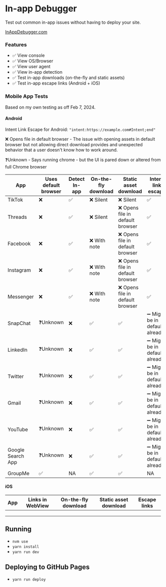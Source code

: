 # In-app Debugger

Test out common in-app issues without having to deploy your site.

[InAppDebugger.com](https://inappdebugger.com)

### Features

- ✅ View console
- ✅ View OS/Browser
- ✅ View user agent
- ✅ View in-app detection
- ✅ Test in-app downloads (on-the-fly and static assets)
- ✅ Test in-app escape links (Android + iOS)

### Mobile App Tests

Based on my own testing as off Feb 7, 2024.

#### Android

Intent Link Escape for Android: `"intent:https://example.com#Intent;end"`

❌ Opens file in default browser - The issue with opening assets in default browser but not allowing direct download provides and unexpected behavior that a user doesn't know how to work around.

❓Unknown - Says running chrome - but the UI is pared down or altered from full Chrome browser

| App               | Uses default browser | Detect In-app | On-the-fly download | Static asset download            | Intent link escape              |
| ----------------- | -------------------- | ------------- | ------------------- | -------------------------------- | ------------------------------- |
| TikTok            | ❌                   | ✅            | ❌ Silent           | ❌ Silent                        | ✅                              |
| Threads           | ❌                   | ✅            | ❌ Silent           | ❌ Opens file in default browser | ✅                              |
| Facebook          | ❌                   | ✅            | ❌ With note        | ❌ Opens file in default browser | ✅                              |
| Instagram         | ❌                   | ✅            | ❌ With note        | ❌ Opens file in default browser | ✅                              |
| Messenger         | ❌                   | ✅            | ❌ With note        | ❌ Opens file in default browser | ✅                              |
| SnapChat          | ❓Unknown            | ❌            | ✅                  | ✅                               | ➖ Might be in default already? |
| LinkedIn          | ❓Unknown            | ❌            | ✅                  | ✅                               | ➖ Might be in default already? |
| Twitter           | ❓Unknown            | ❌            | ✅                  | ✅                               | ➖ Might be in default already? |
| Gmail             | ❓Unknown            | ❌            | ✅                  | ✅                               | ➖ Might be in default already? |
| YouTube           | ❓Unknown            | ❌            | ✅                  | ✅                               | ➖ Might be in default already? |
| Google Search App | ❓Unknown            | ❌            | ✅                  | ✅                               | ➖ Might be in default already? |
| GroupMe           | ✅                   | NA            | ✅                  | ✅                               | NA                              |

#### iOS

| App | Links in WebView | On-the-fly download | Static asset download | Escape links |
| --- | ---------------- | ------------------- | --------------------- | ------------ |
|     |                  |                     |                       |              |
|     |                  |                     |                       |              |
|     |                  |                     |                       |              |

## Running

- `nvm use`
- `yarn install`
- `yarn run dev`

## Deploying to GitHub Pages

- `yarn run deploy`
